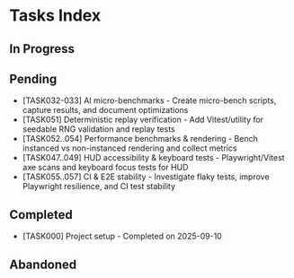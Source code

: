 # Tasks Index

## In Progress



## Pending
 
- [TASK032-033] AI micro-benchmarks - Create micro-bench scripts, capture results, and document optimizations
- [TASK051] Deterministic replay verification - Add Vitest/utility for seedable RNG validation and replay tests
- [TASK052..054] Performance benchmarks & rendering - Bench instanced vs non-instanced rendering and collect metrics
- [TASK047..049] HUD accessibility & keyboard tests - Playwright/Vitest axe scans and keyboard focus tests for HUD
- [TASK055..057] CI & E2E stability - Investigate flaky tests, improve Playwright resilience, and CI test stability

## Completed

- [TASK000] Project setup - Completed on 2025-09-10

## Abandoned
